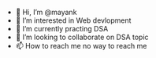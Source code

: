 - 👋 Hi, I’m @mayank
- 👀 I’m interested in Web devlopment
- 🌱 I’m currently practing DSA
- 💞️ I’m looking to collaborate on DSA topic
- 📫 How to reach me no way to reach me

<!---
mayank0801/mayank0801 is a ✨ special ✨ repository because its `README.md` (this file) appears on your GitHub profile.
You can click the Preview link to take a look at your changes.
--->
